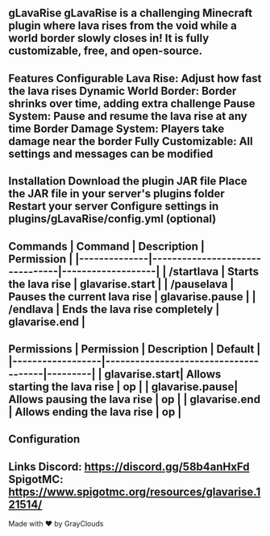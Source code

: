gLavaRise
gLavaRise is a challenging Minecraft plugin where lava rises from the void while a world border slowly closes in! It is fully customizable, free, and open-source.
---
Features
Configurable Lava Rise: Adjust how fast the lava rises
Dynamic World Border: Border shrinks over time, adding extra challenge
Pause System: Pause and resume the lava rise at any time
Border Damage System: Players take damage near the border
Fully Customizable: All settings and messages can be modified
---
Installation
Download the plugin JAR file
Place the JAR file in your server's plugins folder
Restart your server
Configure settings in plugins/gLavaRise/config.yml (optional)
---
Commands
| Command | Description | Permission |
|--------------|--------------------------------|-------------------|
| /startlava | Starts the lava rise | glavarise.start |
| /pauselava | Pauses the current lava rise | glavarise.pause |
| /endlava | Ends the lava rise completely | glavarise.end |
---
Permissions
| Permission | Description | Default |
|------------------|--------------------------------------|---------|
| glavarise.start| Allows starting the lava rise | op |
| glavarise.pause| Allows pausing the lava rise | op |
| glavarise.end | Allows ending the lava rise | op |
---
Configuration
---
Links
Discord: https://discord.gg/58b4anHxFd
SpigotMC: https://www.spigotmc.org/resources/glavarise.121514/
---
Made with ❤️ by GrayClouds
